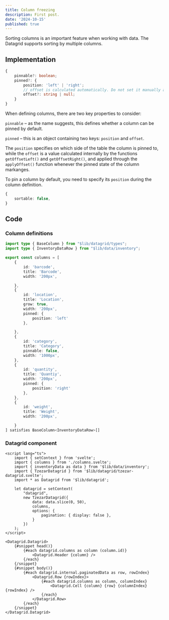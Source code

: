 ```yaml
---
title: Column freezing
description: First post.
date: '2024-10-15'
published: true
---
```


<script>
  import Datagrid from './datagrid.svelte'
</script>

Sorting columns is an important feature when working with data. The Datagrid supports sorting by multiple columns.
<Datagrid />

## Implementation


```ts
{
    pinnable?: boolean;
    pinned?: {
        position: 'left' | 'right';
		// offset is calculated automatically. Do not set it manually as it will be overwritten
        offset?: string | null;
	}
}
```
When defining columns, there are two key properties to consider:

`pinnable` – as the name suggests, this defines whether a column can be pinned by default.

`pinned` – this is an object containing two keys: `position` and `offset`.

The `position` specifies on which side of the table the column is pinned to, while the `offset` is a value calculated internally by the functions `getOffsetLeft()` and `getOffsetRight()`, and applied through the `applyOffset()` function whenever the pinned state of the column markanges.



To pin a column by default, you need to specify its `position` during the column definition.

```ts
{
    sortable: false,
}
```

## Code

### Column definitions

```ts
import type { BaseColumn } from "$lib/datagrid/types";
import type { InventoryDataRow } from "$lib/data/inventory";

export const columns = [
    {
        id: 'barcode',
        title: 'Barcode',
        width: '200px',

    },
    {
        id: 'location',
        title: 'Location',
        grow: true,
        width: '200px',
        pinned: {
            position: 'left'
        },

    },
    {
        id: 'category',
        title: 'Category',
        pinnable: false,
        width: '1000px',
    },
    {
        id: 'quantity',
        title: 'Quantiy',
        width: '200px',
        pinned: {
            position: 'right'
        },
    },
    {
        id: 'weight',
        title: 'Weight',
        width: '200px',

    }
] satisfies BaseColumn<InventoryDataRow>[]
```

### Datagrid component

```svelte
<script lang="ts">
	import { setContext } from 'svelte';
	import { columns } from './columns.svelte';
	import { inventoryData as data } from '$lib/data/inventory';
	import { TzezarDatagrid } from '$lib/datagrid/tzezar-datagrid.svelte';
	import * as Datagrid from '$lib/datagrid';

	let datagrid = setContext(
		"datagrid",
		new TzezarDatagrid({
			data: data.slice(0, 50),
			columns,
			options: {
				pagination: { display: false },
			}
		})
	);
</script>

<Datagrid.Datagrid>
	{#snippet head()}
		{#each datagrid.columns as column (column.id)}
			<Datagrid.Header {column} />
		{/each}
	{/snippet}
	{#snippet body()}
		{#each datagrid.internal.paginatedData as row, rowIndex}
			<Datagrid.Row {rowIndex}>
				{#each datagrid.columns as column, columnIndex}
					<Datagrid.Cell {column} {row} {columnIndex} {rowIndex} />
				{/each}
			</Datagrid.Row>
		{/each}
	{/snippet}
</Datagrid.Datagrid>
```

